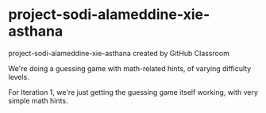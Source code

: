 # project-sodi-alameddine-xie-asthana
project-sodi-alameddine-xie-asthana created by GitHub Classroom

We're doing a guessing game with math-related hints, of varying difficulty levels.

For Iteration 1, we're just getting the guessing game itself working, with very simple math hints.
